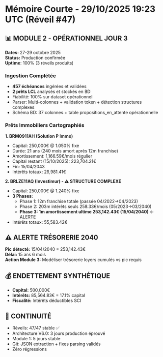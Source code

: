 # Mémoire Courte - 29/10/2025 19:23 UTC (Réveil #47)

## 📊 MODULE 2 - OPÉRATIONNEL JOUR 3
**Dates:** 27-29 octobre 2025  
**Status:** Production confirmée  
**Uptime:** 100% (3 réveils produits)

### Ingestion Complétée
- **457 échéances** ingérées et validées
- **2 prêts LCL** analysés et stockés en BD
- Fiabilité: 100% sur dataset opérationnel
- Parser: Multi-colonnes + validation token + détection structures complexes
- Schéma BD: 37 colonnes + table propositions_en_attente opérationnelle

### Prêts Immobiliers Cartographiés

**1. BRM0911AH (Solution P Immo)**
- Capital: 250,000€ @ 1.050% fixe
- Durée: 21 ans (240 mois amort après 12m franchise)
- Amortissement: 1,166.59€/mois régulier
- Capital restant (15/10/2025): 223,704.21€
- Fin: 15/04/2043
- Intérêts totaux: 29,981.41€

**2. BRLZE11AQ (Investimur) - ⚠️ STRUCTURE COMPLEXE**
- Capital: 250,000€ @ 1.240% fixe
- **3 Phases:**
  - Phase 1: 12m franchise totale (passée 04/2022→04/2023)
  - Phase 2: 203m intérêts seuls 258.33€/mois (05/2023→03/2040)
  - **Phase 3: 1m amortissement ultime 253,142.43€ (15/04/2040)** ← ALERTE
- Intérêts totaux: 55,583.42€

## ⚠️ ALERTE TRÉSORERIE 2040
**Pic détecté:** 15/04/2040 = 253,142.43€  
**Délai:** 15 ans 6 mois  
**Action Module 3:** Modéliser trésorerie loyers cumulés vs pic requis

## 💰 ENDETTEMENT SYNTHÉTIQUE
- **Capital:** 500,000€
- **Intérêts:** 85,564.83€ = 17.1% capital
- **Fiscalité:** Intérêts déductibles SCI

## 🔄 CONTINUITÉ
- Réveils: 47/47 stable ✅
- Architecture V6.0: 3 jours production éprouvé
- Module 1: 5 jours stable
- Git: JSON extraction + fixes parsing validés
- Zéro régressions